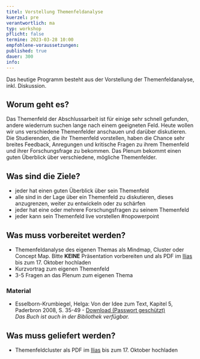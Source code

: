 ```yaml
---
titel: Vorstellung Themenfeldanalyse
kuerzel: pre
verantwortlich: ma
typ: workshop
pflicht: false
termine: 2023-03-28 10:00
empfohlene-voraussetzungen: 
published: true
dauer: 300
info: 
---
```


Das heutige Programm besteht aus der Vorstellung der Themenfeldanalyse, inkl. Diskussion.


## Worum geht es?

Das Themenfeld der Abschlussarbeit ist für einige sehr schnell gefunden, andere wiederrum suchen lange nach einem geeigneten Feld. Heute wollen wir uns verschiedene Themenfelder anschauen und darüber diskutieren. Die Studierenden, die ihr Themenfeld vorstellen, haben die Chance sehr breites Feedback, Anregungen und kritische Fragen zu ihrem Themenfeld und ihrer Forschungsfrage zu bekommen. Das Plenum bekommt einen guten Überblick über verschiedene, mögliche Themenfelder.

## Was sind die Ziele?

- jeder hat einen guten Überblick über sein Themenfeld
- alle sind in der Lage über ein Themenfeld zu diskutieren, dieses anzugrenzen, weiter zu entwickeln oder zu schärfen
- jeder hat eine oder mehrere Forschungsfragen zu seinem Themenfeld
- jeder kann sein Themenfeld live vorstellen #nopowerpoint

## Was muss vorbereitet werden?

- Themenfeldanalyse des eigenen Themas als Mindmap, Cluster oder Concept Map. Bitte **KEINE** Präsentation vorbereiten und als PDF im [Ilias](https://ilias.th-koeln.de/goto.php?target=exc_2302300&client_id=ILIAS_FH_Koeln) bis zum 17. Oktober hochladen
- Kurzvortrag zum eigenen Themenfeld
- 3-5 Fragen an das Plenum zum eigenen Thema

### Material
- Esselborn-Krumbiegel, Helga: Von der Idee zum Text, Kapitel 5, Paderbron 2008, S. 35-49 \- [Download (Passwort geschützt)](../../material/von-der-idee-zur-fragestellung.pdf)  
_Das Buch ist auch in der Bibliothek verfügbar._


## Was muss geliefert werden?
- Themenfeldcluster als PDF im [Ilias](https://ilias.th-koeln.de/goto.php?target=exc_2302300&client_id=ILIAS_FH_Koeln) bis zum 17. Oktober hochladen
